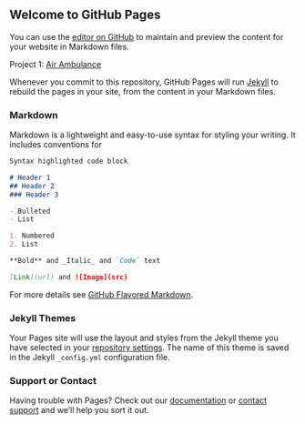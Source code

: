 ## Welcome to GitHub Pages

You can use the [editor on GitHub](https://github.com/codelikeagirlVodafoneIreland/Skibbereen/edit/master/index.md) to maintain and preview the content for your website in Markdown files.

Project 1: <a href="https://codelikeagirlvodafoneireland.github.io/Skibbereen/Skibbereen%20-%20Air%20Ambulance/project/index.html">Air Ambulance</a>

Whenever you commit to this repository, GitHub Pages will run [Jekyll](https://jekyllrb.com/) to rebuild the pages in your site, from the content in your Markdown files.

### Markdown

Markdown is a lightweight and easy-to-use syntax for styling your writing. It includes conventions for

```markdown
Syntax highlighted code block

# Header 1
## Header 2
### Header 3

- Bulleted
- List

1. Numbered
2. List

**Bold** and _Italic_ and `Code` text

[Link](url) and ![Image](src)
```

For more details see [GitHub Flavored Markdown](https://guides.github.com/features/mastering-markdown/).

### Jekyll Themes

Your Pages site will use the layout and styles from the Jekyll theme you have selected in your [repository settings](https://github.com/codelikeagirlVodafoneIreland/Skibbereen/settings). The name of this theme is saved in the Jekyll `_config.yml` configuration file.

### Support or Contact

Having trouble with Pages? Check out our [documentation](https://help.github.com/categories/github-pages-basics/) or [contact support](https://github.com/contact) and we’ll help you sort it out.
